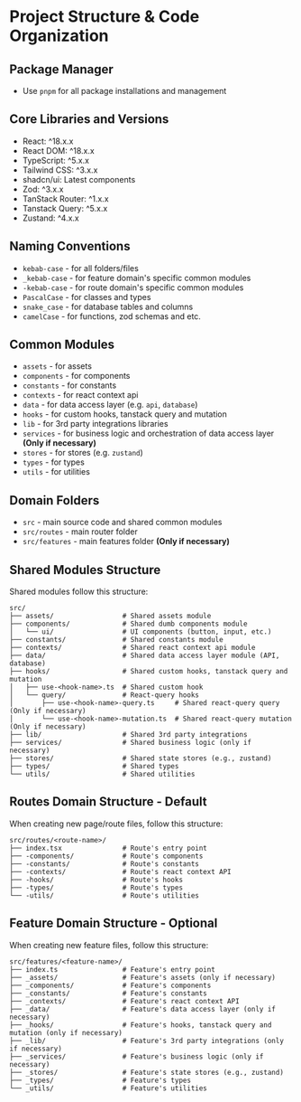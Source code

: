 # Project Structure & Code Organization

## Package Manager
- Use `pnpm` for all package installations and management

## Core Libraries and Versions
- React: ^18.x.x
- React DOM: ^18.x.x
- TypeScript: ^5.x.x
- Tailwind CSS: ^3.x.x
- shadcn/ui: Latest components
- Zod: ^3.x.x
- TanStack Router: ^1.x.x
- Tanstack Query: ^5.x.x
- Zustand: ^4.x.x

## Naming Conventions
- `kebab-case` - for all folders/files
- `_kebab-case` - for feature domain's specific common modules
- `-kebab-case` - for route domain's specific common modules
- `PascalCase` - for classes and types
- `snake_case` - for database tables and columns
- `camelCase` - for functions, zod schemas and etc.

## Common Modules
- `assets` - for assets
- `components` - for components
- `constants` - for constants
- `contexts` - for react context api
- `data` - for data access layer (e.g. `api`, `database`)
- `hooks` - for custom hooks, tanstack query and mutation
- `lib` - for 3rd party integrations libraries
- `services` - for business logic and orchestration of data access layer **(Only if necessary)**
- `stores` - for stores (e.g. `zustand`)
- `types` - for types
- `utils` - for utilities
  
## Domain Folders
- `src` - main source code and shared common modules
- `src/routes` - main router folder
- `src/features` - main features folder **(Only if necessary)**

## Shared Modules Structure
Shared modules follow this structure:

```
src/
├── assets/                 # Shared assets module
├── components/             # Shared dumb components module
│   └── ui/                 # UI components (button, input, etc.)
├── constants/              # Shared constants module
├── contexts/               # Shared react context api module
├── data/                   # Shared data access layer module (API, database)
├── hooks/                  # Shared custom hooks, tanstack query and mutation
│   ├── use-<hook-name>.ts  # Shared custom hook
│   └── query/              # React-query hooks
│       ├── use-<hook-name>-query.ts     # Shared react-query query (Only if necessary)
│       └── use-<hook-name>-mutation.ts  # Shared react-query mutation (Only if necessary)
├── lib/                    # Shared 3rd party integrations
├── services/               # Shared business logic (only if necessary)
├── stores/                 # Shared state stores (e.g., zustand)
├── types/                  # Shared types
└── utils/                  # Shared utilities
```

## Routes Domain Structure - Default
When creating new page/route files, follow this structure:

```
src/routes/<route-name>/
├── index.tsx               # Route's entry point
├── -components/            # Route's components
├── -constants/             # Route's constants
├── -contexts/              # Route's react context API
├── -hooks/                 # Route's hooks
├── -types/                 # Route's types
└── -utils/                 # Route's utilities
```

## Feature Domain Structure - Optional
When creating new feature files, follow this structure:

```
src/features/<feature-name>/
├── index.ts                # Feature's entry point
├── _assets/                # Feature's assets (only if necessary)
├── _components/            # Feature's components
├── _constants/             # Feature's constants
├── _contexts/              # Feature's react context API
├── _data/                  # Feature's data access layer (only if necessary)
├── _hooks/                 # Feature's hooks, tanstack query and mutation (only if necessary)
├── _lib/                   # Feature's 3rd party integrations (only if necessary)
├── _services/              # Feature's business logic (only if necessary)
├── _stores/                # Feature's state stores (e.g., zustand)
├── _types/                 # Feature's types
└── _utils/                 # Feature's utilities
```